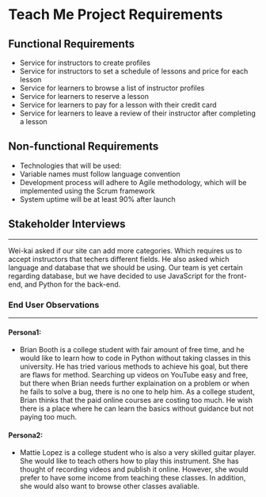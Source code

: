 # Teach Me Project Requirements

## Functional Requirements
- Service for instructors to create profiles
- Service for instructors to set a schedule of lessons and price for each lesson
- Service for learners to browse a list of instructor profiles
- Service for learners to reserve a lesson
- Service for learners to pay for a lesson with their credit card
- Service for learners to leave a review of their instructor after completing a lesson

## Non-functional Requirements
- Technologies that will be used:
- Variable names must follow language convention
- Development process will adhere to Agile methodology, which will be implemented using the Scrum framework
- System uptime will be at least 90% after launch

## Stakeholder Interviews
---
Wei-kai asked if our site can add more categories. Which requires us to accept instructors that techers different fields. He also asked which language and database that we should be using. Our team is yet certain regarding database, but we have decided to use JavaScript for the front-end, and Python for the back-end.
### End User Observations
---
#### Persona1:
- Brian Booth is a college student with fair amount of free time, and he would like to learn how to code in Python without taking classes in this university. He has tried various methods to achieve his goal, but there are flaws for method. Searching up videos on YouTube easy and free, but there when Brian needs further explaination on a problem or when he fails to solve a bug, there is no one to help him. As a college student, Brian thinks that the paid online courses are costing too much. He wish there is a place where he can learn the basics without guidance but not paying too much.

#### Persona2:
- Mattie Lopez is a college student who is also a very skilled guitar player. She would like to teach others how to play this instrument. She has thought of recording videos and publish it online. However, she would prefer to have some income from teaching these classes. In addition, she would also want to browse other classes avaliable. 

 
